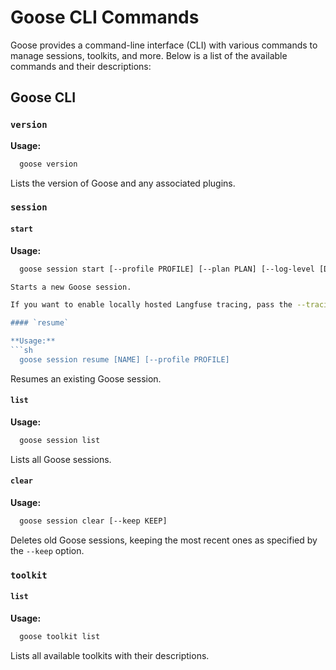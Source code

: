 # Goose CLI Commands

Goose provides a command-line interface (CLI) with various commands to manage sessions, toolkits, and more. Below is a list of the available commands and their descriptions:

## Goose CLI

### `version`

**Usage:**
```sh
  goose version
```

Lists the version of Goose and any associated plugins.

### `session`

#### `start`

**Usage:**
```sh
  goose session start [--profile PROFILE] [--plan PLAN] [--log-level [DEBUG|INFO|WARNING|ERROR|CRITICAL]] [--tracing]

Starts a new Goose session.

If you want to enable locally hosted Langfuse tracing, pass the --tracing flag after starting your local Langfuse server as outlined in the [Contributing Guide]'s [contributing] Development guidelines.

#### `resume`

**Usage:**
```sh
  goose session resume [NAME] [--profile PROFILE]
```

Resumes an existing Goose session.

#### `list`

**Usage:**
```sh
  goose session list
```

Lists all Goose sessions.

#### `clear`

**Usage:**
```sh
  goose session clear [--keep KEEP]
```

Deletes old Goose sessions, keeping the most recent ones as specified by the `--keep` option.

### `toolkit`

#### `list`

**Usage:**
```sh
  goose toolkit list
```

Lists all available toolkits with their descriptions.
